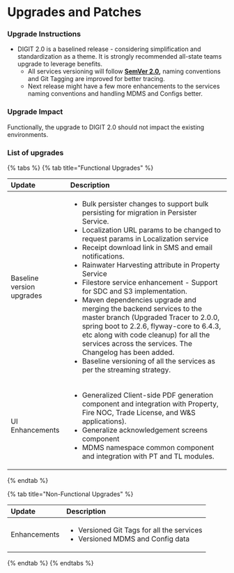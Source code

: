 # Upgrades and Patches

### Upgrade Instructions

* DIGIT 2.0 is a baselined release - considering simplification and standardization as a theme. It is strongly recommended all-state teams upgrade to leverage benefits.
  * All services versioning will follow [**SemVer 2.0**](https://medium.com/@pmuens/understanding-semver-3f75d11b4d)**,** naming conventions and Git Tagging are improved for better tracing.
  * Next release might have a few more enhancements to the services naming conventions and handling MDMS and Configs better.

### **Upgrade Impact**

Functionally, the upgrade to DIGIT 2.0 should not impact the existing environments.

### List of upgrades

{% tabs %}
{% tab title="Functional Upgrades" %}
<table>
  <thead>
    <tr>
      <th style="text-align:left">Update</th>
      <th style="text-align:left">Description</th>
    </tr>
  </thead>
  <tbody>
    <tr>
      <td style="text-align:left">Baseline version upgrades</td>
      <td style="text-align:left">
        <p></p>
        <ul>
          <li>Bulk persister changes to support bulk persisting for migration in Persister
            Service.</li>
          <li>Localization URL params to be changed to request params in Localization
            service</li>
          <li>Receipt download link in SMS and email notifications.</li>
          <li>Rainwater Harvesting attribute in Property Service</li>
          <li>Filestore service enhancement - Support for SDC and S3 implementation.</li>
          <li>Maven dependencies upgrade and merging the backend services to the master
            branch (Upgraded Tracer to 2.0.0, spring boot to 2.2.6, flyway-core to
            6.4.3, etc along with code cleanup) for all the services across the services.
            The Changelog has been added.</li>
          <li>Baseline versioning of all the services as per the streaming strategy.</li>
        </ul>
      </td>
    </tr>
    <tr>
      <td style="text-align:left">UI Enhancements</td>
      <td style="text-align:left">
        <p></p>
        <ul>
          <li>Generalized Client-side PDF generation component and integration with
            Property, Fire NOC, Trade License, and W&amp;S applications).</li>
          <li>Generalize acknowledgement screens component</li>
          <li>MDMS namespace common component and integration with PT and TL modules.</li>
        </ul>
      </td>
    </tr>
  </tbody>
</table>
{% endtab %}

{% tab title="Non-Functional Upgrades" %}
<table>
  <thead>
    <tr>
      <th style="text-align:left">Update</th>
      <th style="text-align:left">Description</th>
    </tr>
  </thead>
  <tbody>
    <tr>
      <td style="text-align:left">Enhancements</td>
      <td style="text-align:left">
        <p></p>
        <ul>
          <li>Versioned Git Tags for all the services</li>
          <li>Versioned MDMS and Config data</li>
        </ul>
      </td>
    </tr>
  </tbody>
</table>
{% endtab %}
{% endtabs %}

